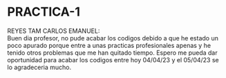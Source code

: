 # PRACTICA-1
REYES TAM CARLOS EMANUEL:     
Buen dia profesor, no pude acabar los codigos debido a que he estado un poco apurado porque entre a unas practicas profesionales apenas 
y he tenido otros problemas que me han quitado tiempo. Espero me pueda dar oportunidad para acabar los codigos entre hoy 04/04/23 y el 05/04/23 se lo agradeceria mucho.
